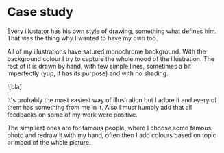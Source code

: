 # Case study

Every illustator has his own style of drawing, something what defines him. 
That was the thing why I wanted to have my own too. 

All of my illustrations have satured monochrome background. With the background colour I try to capture the whole mood of the illustration. The rest of it is drawn by hand, with few simple lines, sometimes a bit imperfectly (yup, it has its purpose) and with no shading.

![bla]

It's probably the most easiest way of illustration but I adore it and every of them has something from me in it.
Also I must humbly add that all feedbacks on some of my work were positive.

The simpliest ones are for famous people, where I choose some famous photo and redraw it with my hand, often then I add colours based on topic or mood of the whole picture.
